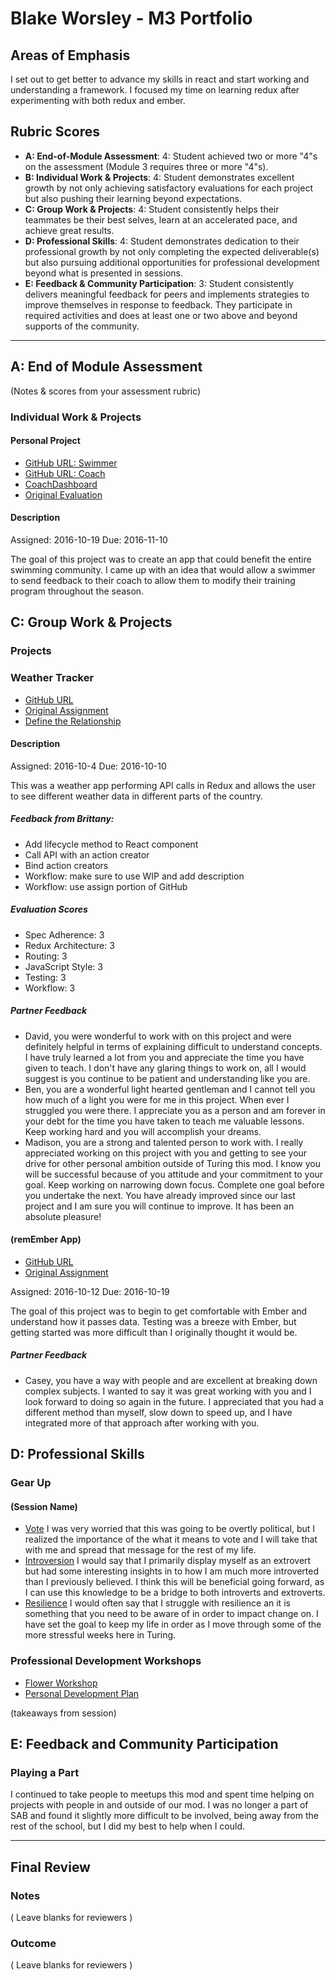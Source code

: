 # Blake Worsley - M3 Portfolio

## Areas of Emphasis

I set out to get better to advance my skills in react and start working and understanding a framework. I focused my time on learning redux after experimenting with both redux and ember.

## Rubric Scores

* **A: End-of-Module Assessment**: 4: Student achieved two or more "4"s on the assessment (Module 3 requires three or more "4"s).
* **B: Individual Work & Projects**: 4: Student demonstrates excellent growth by not only achieving satisfactory evaluations for each project but also pushing their learning beyond expectations.
* **C: Group Work & Projects**: 4: Student consistently helps their teammates be their best selves, learn at an accelerated pace, and achieve great results.
* **D: Professional Skills**: 4: Student demonstrates dedication to their professional growth by not only completing the expected deliverable(s) but also pursuing additional opportunities for professional development beyond what is presented in sessions.
* **E: Feedback & Community Participation**: 3: Student consistently delivers meaningful feedback for peers and implements strategies to improve themselves in response to feedback. They participate in required activities and does at least one or two above and beyond supports of the community.

-----------------------

## A: End of Module Assessment

(Notes & scores from your assessment rubric)


### Individual Work & Projects
#### Personal Project
* [GitHub URL: Swimmer](https://github.com/blakeworsley/blueSwimmer)
* [GitHub URL: Coach](https://github.com/blakeworsley/blueCoach)
* [CoachDashboard](https://blue-d8d04.firebaseapp.com/)
* [Original Evaluation](http://frontend.turing.io/projects/self-directed-project.html)

#### Description
Assigned: 2016-10-19
Due: 2016-11-10

The goal of this project was to create an app that could benefit the entire swimming community. I came up with an idea that would allow a swimmer to send feedback to their coach to allow them to modify their training program throughout the season.


## C: Group Work & Projects

### Projects

### Weather Tracker
* [GitHub URL](https://github.com/madison-kerndt/weather-forecast)
* [Original Assignment](http://frontend.turing.io/projects/weather-forecast.html)
* [Define the Relationship](https://docs.google.com/document/d/1daHvWHTYKsM3s49Ont0Vp0e6-cz6dkrTEl3SAMsw8o8/edit?usp=sharing)


#### Description
Assigned: 2016-10-4
Due: 2016-10-10

This was a weather app performing API calls in Redux and allows the user to see different weather data in different parts of the country.

##### Feedback from Brittany:
* Add lifecycle method to React component
* Call API with an action creator
* Bind action creators
* Workflow: make sure to use WIP and add description
* Workflow: use assign portion of GitHub
##### Evaluation Scores
* Spec Adherence: 3
* Redux Architecture: 3
* Routing: 3
* JavaScript Style: 3
* Testing: 3
* Workflow: 3
##### Partner Feedback
* David, you were wonderful to work with on this project and were definitely helpful in terms of explaining difficult to understand concepts. I have truly learned a lot from you and appreciate the time you have given to teach. I don't have any glaring things to work on, all I would suggest is you continue to be patient and understanding like you are.
* Ben, you are a wonderful light hearted gentleman and I cannot tell you how much of a light you were for me in this project. When ever I struggled you were there. I appreciate you as a person and am forever in your debt for the time you have taken to teach me valuable lessons. Keep working hard and you will accomplish your dreams.
* Madison, you are a strong and talented person to work with. I really appreciated working on this project with you and getting to see your drive for other personal ambition outside of Turing this mod. I know you will be successful because of you attitude and your commitment to your goal. Keep working on narrowing down focus. Complete one goal before you undertake the next. You have already improved since our last project and I am sure you will continue to improve. It has been an absolute pleasure!



#### (remEmber App)
* [GitHub URL](https://github.com/casey-metz/1606-remember-2)
* [Original Assignment](https://github.com/turingschool-projects/1606-remember-4)

Assigned: 2016-10-12
Due: 2016-10-19

The goal of this project was to begin to get comfortable with Ember and understand how it passes data. Testing was a breeze with Ember, but getting started was more difficult than I originally thought it would be.

##### Partner Feedback
* Casey, you have a way with people and are excellent at breaking down complex subjects. I wanted to say it was great working with you and I look forward to doing so again in the future. I appreciated that you had a different method than myself, slow down to speed up, and I have integrated more of that approach after working with you.

## D: Professional Skills

### Gear Up
#### (Session Name)
* [Vote](https://github.com/turingschool/gear-up/blob/master/vote_your_conscience.markdown)
I was very worried that this was going to be overtly political, but I realized the importance of the what it means to vote and I will take that with me and spread that message for the rest of my life.
* [Introversion](https://github.com/turingschool/gear-up/blob/master/introversion.markdown)
I would say that I primarily display myself as an extrovert but had some interesting insights in to how I am much more introverted than I previously believed. I think this will be beneficial going forward, as I can use this knowledge to be a bridge to both introverts and extroverts.
* [Resilience](https://github.com/turingschool/gear-up/blob/master/resilience.markdown)
I would often say that I struggle with resilience an it is something that you need to be aware of in order to impact change on. I have set the goal to keep my life in order as I move through some of the more stressful weeks here in Turing.

### Professional Development Workshops
* [Flower Workshop](https://docs.google.com/document/d/1E6hY4dXb2ynzjE-dDMrx9Zd4JiYqSe-S0Ugo9S2-0V0/pub)
* [Personal Development Plan ](https://docs.google.com/document/d/1avO9KzhUg6ACsgSNynd5pAmbLReloIOHO0Aa_qicPiE/edit?usp=sharing)

(takeaways from session)

## E: Feedback and Community Participation

### Playing a Part

I continued to take people to meetups this mod and spent time helping on projects with people in and outside of our mod. I was no longer a part of SAB and found it slightly more difficult to be involved, being away from the rest of the school, but I did my best to help when I could.

------------------

## Final Review

### Notes

( Leave blanks for reviewers )

### Outcome

( Leave blanks for reviewers )
